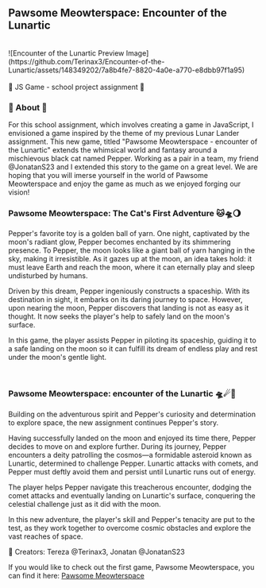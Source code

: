 <h2>Pawsome Meowterspace: Encounter of the Lunartic</h2><br>
![Encounter of the Lunartic Preview Image](https://github.com/Terinax3/Encounter-of-the-Lunartic/assets/148349202/7a8b4fe7-8820-4a0e-a770-e8dbb97f1a95)
<br><br>
🚸 JS Game - school project assignment 🚸


<h3>🧬 About 🧬</h3>
For this school assignment, which involves creating a game in JavaScript, I envisioned a game inspired by the theme of my previous Lunar Lander assignment.
This new game, titled "Pawsome Meowterspace - encounter of the Lunartic" extends the whimsical world and fantasy around a mischievous black cat named Pepper.
Working as a pair in a team, my friend @JonatanS23 and I extended this story to the game on a great level.
We are hoping that you will imerse yourself in the world of Pawsome Meowterspace and enjoy the game as much as we enjoyed forging our vision!
<br>

<h3>Pawsome Meowterspace: The Cat's First Adventure 🐱🛸🌖</h3>

<p>Pepper's favorite toy is a golden ball of yarn. One night, captivated by the moon's radiant glow, Pepper becomes enchanted by its shimmering presence.
To Pepper, the moon looks like a giant ball of yarn hanging in the sky, making it irresistible.
As it gazes up at the moon, an idea takes hold: it must leave Earth and reach the moon, where it can eternally play and sleep undisturbed by humans.

Driven by this dream, Pepper ingeniously constructs a spaceship. With its destination in sight, it embarks on its daring journey to space.
However, upon nearing the moon, Pepper discovers that landing is not as easy as it thought. It now seeks the player's help to safely land on the moon's surface.

In this game, the player assists Pepper in piloting its spaceship, guiding it to a safe landing on the moon so it can fulfill its
dream of endless play and rest under the moon's gentle light.</p>
<br>

<h3>Pawsome Meowterspace: encounter of the Lunartic 🛸☄🌚</h3>

<p>Building on the adventurous spirit and Pepper's curiosity and determination to explore space, the new assignment continues Pepper's story.

Having successfully landed on the moon and enjoyed its time there, Pepper decides to move on and explore further. During its journey,
Pepper encounters a deity patrolling the cosmos—a formidable asteroid known as Lunartic, determined to challenge Pepper. Lunartic attacks with comets,
and Pepper must deftly avoid them and persist until Lunartic runs out of energy.

The player helps Pepper navigate this treacherous encounter, dodging the comet attacks and eventually landing on Lunartic's surface,
conquering the celestial challenge just as it did with the moon.

In this new adventure, the player's skill and Pepper's tenacity are put to the test, as they work together to overcome cosmic obstacles
and explore the vast reaches of space.</p>

🧠 Creators: Tereza @Terinax3, Jonatan @JonatanS23

If you would like to check out the first game, Pawsome Meowterspace, you can find it here: [Pawsome Meowterspace](https://github.com/Terinax3/Pawsome-Meowterspace)
